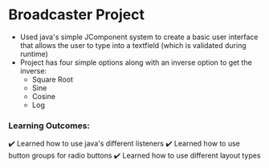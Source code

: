 # Broadcaster Project
- Used java's simple JComponent system to create a basic user interface that allows the user to type into a textfield (which is validated during runtime)
- Project has four simple options along with an inverse option to get the inverse:
    - Square Root
    - Sine
    - Cosine
    - Log
### Learning Outcomes:
✔️ Learned how to use java's different listeners
✔️ Learned how to use button groups for radio buttons
✔️ Learned how to use different layout types
